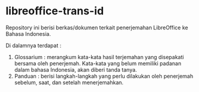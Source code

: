 # libreoffice-trans-id

Repository ini berisi berkas/dokumen terkait penerjemahan LibreOffice ke Bahasa Indonesia.

Di dalamnya terdapat :
1. Glossarium : merangkum kata-kata hasil terjemahan yang disepakati bersama oleh penerjemah. Kata-kata yang belum memiliki padanan dalam bahasa Indonesia, akan diberi tanda tanya.
2. Panduan : berisi langkah-langkah yang perlu dilakukan oleh penerjemah sebelum, saat, dan setelah menerjemahkan.
